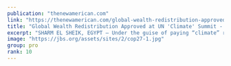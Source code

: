 ```yaml
---
publication: "thenewamerican.com"
link: "https://thenewamerican.com/global-wealth-redistribution-approved-at-un-climate-summit/"
title: "Global Wealth Redistribution Approved at UN 'Climate' Summit - The New American"
excerpt: "SHARM EL SHEIK, EGYPT — Under the guise of paying “climate” reparations, governments of wealthier nations attending the UN climate-change summit agreed to seize potentially unlimited amounts of their "
image: "https://jbs.org/assets/sites/2/cop27-1.jpg"
group: pro
rank: 10
---
```

